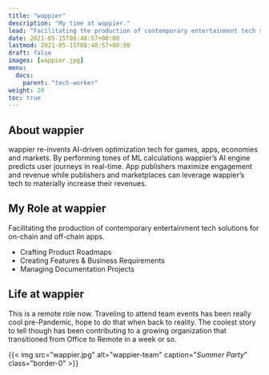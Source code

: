 ```yaml
---
title: "wappier"
description: "My time at wappier."
lead: "Facilitating the production of contemporary entertainment tech solutions.​"
date: 2021-05-15T08:48:57+00:00
lastmod: 2021-05-15T08:48:57+00:00
draft: false
images: [wappier.jpg]
menu:
  docs:
    parent: "tech-worker"
weight: 20
toc: true
---
```


## About wappier

wappier re-invents AI-driven optimization tech for games, apps, economies and markets. By performing tones of ML calculations wappier’s AI engine predicts user journeys in real-time. App publishers maximize engagement and revenue while publishers and marketplaces can leverage wappier’s tech to materially increase their revenues.

## My Role at wappier

Facilitating the production of contemporary entertainment tech solutions for on-chain and off-chain apps.

* Crafting Product Roadmaps
* Creating Features & Business Requirements
* Managing Documentation Projects

## Life at wappier

This is a remote role now. Traveling to attend team events has been really cool pre-Pandemic, hope to do that when back to reality. The coolest story to tell though has been contributing to a growing organization that transitioned from Office to Remote in a week or so.

{{< img src="wappier.jpg" alt="wappier-team" caption="<em>Summer Party</em>" class="border-0" >}}

<!--{{< img src="wappier-food-time.jpg" alt="wappier-food-time" caption="<em>Food Sessions  </em>" class="border-0" >}}-->
